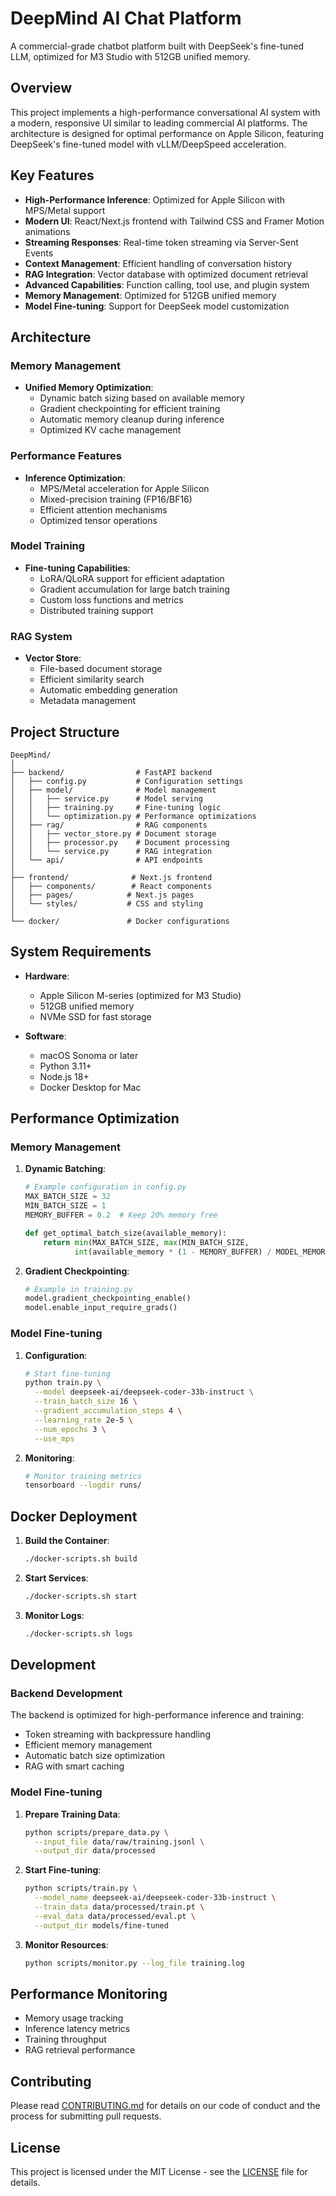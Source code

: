 # DeepMind AI Chat Platform

A commercial-grade chatbot platform built with DeepSeek's fine-tuned LLM, optimized for M3 Studio with 512GB unified memory.

## Overview

This project implements a high-performance conversational AI system with a modern, responsive UI similar to leading commercial AI platforms. The architecture is designed for optimal performance on Apple Silicon, featuring DeepSeek's fine-tuned model with vLLM/DeepSpeed acceleration.

## Key Features

- **High-Performance Inference**: Optimized for Apple Silicon with MPS/Metal support
- **Modern UI**: React/Next.js frontend with Tailwind CSS and Framer Motion animations
- **Streaming Responses**: Real-time token streaming via Server-Sent Events
- **Context Management**: Efficient handling of conversation history
- **RAG Integration**: Vector database with optimized document retrieval
- **Advanced Capabilities**: Function calling, tool use, and plugin system
- **Memory Management**: Optimized for 512GB unified memory
- **Model Fine-tuning**: Support for DeepSeek model customization

## Architecture

### Memory Management
- **Unified Memory Optimization**:
  - Dynamic batch sizing based on available memory
  - Gradient checkpointing for efficient training
  - Automatic memory cleanup during inference
  - Optimized KV cache management

### Performance Features
- **Inference Optimization**:
  - MPS/Metal acceleration for Apple Silicon
  - Mixed-precision training (FP16/BF16)
  - Efficient attention mechanisms
  - Optimized tensor operations

### Model Training
- **Fine-tuning Capabilities**:
  - LoRA/QLoRA support for efficient adaptation
  - Gradient accumulation for large batch training
  - Custom loss functions and metrics
  - Distributed training support

### RAG System
- **Vector Store**:
  - File-based document storage
  - Efficient similarity search
  - Automatic embedding generation
  - Metadata management

## Project Structure

```
DeepMind/
│
├── backend/                # FastAPI backend
│   ├── config.py           # Configuration settings
│   ├── model/              # Model management
│   │   ├── service.py      # Model serving
│   │   ├── training.py     # Fine-tuning logic
│   │   └── optimization.py # Performance optimizations
│   ├── rag/                # RAG components
│   │   ├── vector_store.py # Document storage
│   │   ├── processor.py    # Document processing
│   │   └── service.py      # RAG integration
│   └── api/                # API endpoints
│
├── frontend/              # Next.js frontend
│   ├── components/        # React components
│   ├── pages/            # Next.js pages
│   └── styles/           # CSS and styling
│
└── docker/               # Docker configurations
```

## System Requirements

- **Hardware**:
  - Apple Silicon M-series (optimized for M3 Studio)
  - 512GB unified memory
  - NVMe SSD for fast storage

- **Software**:
  - macOS Sonoma or later
  - Python 3.11+
  - Node.js 18+
  - Docker Desktop for Mac

## Performance Optimization

### Memory Management
1. **Dynamic Batching**:
   ```python
   # Example configuration in config.py
   MAX_BATCH_SIZE = 32
   MIN_BATCH_SIZE = 1
   MEMORY_BUFFER = 0.2  # Keep 20% memory free
   
   def get_optimal_batch_size(available_memory):
       return min(MAX_BATCH_SIZE, max(MIN_BATCH_SIZE, 
              int(available_memory * (1 - MEMORY_BUFFER) / MODEL_MEMORY_FOOTPRINT)))
   ```

2. **Gradient Checkpointing**:
   ```python
   # Example in training.py
   model.gradient_checkpointing_enable()
   model.enable_input_require_grads()
   ```

### Model Fine-tuning

1. **Configuration**:
   ```bash
   # Start fine-tuning
   python train.py \
     --model deepseek-ai/deepseek-coder-33b-instruct \
     --train_batch_size 16 \
     --gradient_accumulation_steps 4 \
     --learning_rate 2e-5 \
     --num_epochs 3 \
     --use_mps
   ```

2. **Monitoring**:
   ```bash
   # Monitor training metrics
   tensorboard --logdir runs/
   ```

## Docker Deployment

1. **Build the Container**:
   ```bash
   ./docker-scripts.sh build
   ```

2. **Start Services**:
   ```bash
   ./docker-scripts.sh start
   ```

3. **Monitor Logs**:
   ```bash
   ./docker-scripts.sh logs
   ```

## Development

### Backend Development

The backend is optimized for high-performance inference and training:
- Token streaming with backpressure handling
- Efficient memory management
- Automatic batch size optimization
- RAG with smart caching

### Model Fine-tuning

1. **Prepare Training Data**:
   ```bash
   python scripts/prepare_data.py \
     --input_file data/raw/training.jsonl \
     --output_dir data/processed
   ```

2. **Start Fine-tuning**:
   ```bash
   python scripts/train.py \
     --model_name deepseek-ai/deepseek-coder-33b-instruct \
     --train_data data/processed/train.pt \
     --eval_data data/processed/eval.pt \
     --output_dir models/fine-tuned
   ```

3. **Monitor Resources**:
   ```bash
   python scripts/monitor.py --log_file training.log
   ```

## Performance Monitoring

- Memory usage tracking
- Inference latency metrics
- Training throughput
- RAG retrieval performance

## Contributing

Please read [CONTRIBUTING.md](CONTRIBUTING.md) for details on our code of conduct and the process for submitting pull requests.

## License

This project is licensed under the MIT License - see the [LICENSE](LICENSE) file for details.
